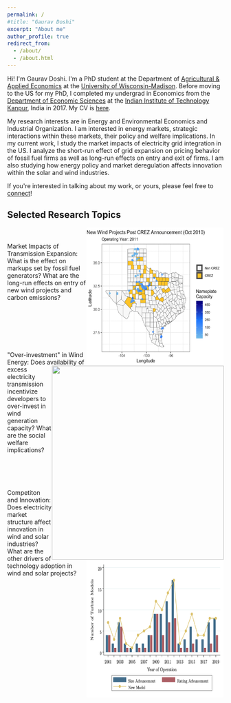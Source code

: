 ```yaml
---
permalink: /
#title: "Gaurav Doshi"
excerpt: "About me"
author_profile: true
redirect_from: 
  - /about/
  - /about.html
---
```


Hi! I'm Gaurav Doshi. I'm a PhD student at the Department of [Agricultural & Applied Economics](https://aae.wisc.edu/) at the [University of Wisconsin-Madison](https://www.wisc.edu/). Before moving to the US for my PhD, I completed my undergrad in Economics from the [Department of Economic Sciences](https://www.iitk.ac.in/eco/) at the [Indian Institute of Technology Kanpur](https://www.iitk.ac.in/), India in 2017. My CV is [here](http://gdoshi2.github.io/files/CV.pdf).

My research interests are in Energy and Environmental Economics and Industrial Organization. I am interested in energy markets, strategic interactions within these markets, their policy and welfare implications. In my current work, I study the market impacts of electricity grid integration in the US. I analyze the short-run effect of grid expansion on pricing behavior of fossil fuel firms as well as long-run effects on entry and exit of firms. I am also studying how energy policy and market deregulation affects innovation within the solar and wind industries. 

If you're interested in talking about my work, or yours, please feel free to [connect](mailto:gdoshi2@wisc.edu)!

Selected Research Topics
----
<img align="right" width="320" height="320" src="images/new_projects.gif">  <br/> <br/>
Market Impacts of Transmission Expansion: What is the effect on markups set by fossil fuel generators? What are the long-run effects on entry of new wind projects and carbon emissions? <br/>
<br/><br/><br/><br/>

<img align="right" width="400" height="450" src="images/wind_curtailment.gif">  <br/> <br/>
"Over-investment" in Wind Energy: Does availability of excess electricity transmission incentivize developers to over-invest in wind generation capacity? What are the social welfare implications? 
<br/> <br/> <br/> <br/>

<img align="right" width="320" height="320" src="images/new_models_advancements.png">  <br/>
Competiton and Innovation: Does electricity market structure affect innovation in wind and solar industries? What are the other drivers of technology adoption in wind and solar projects? <br/> <br/>
